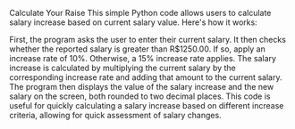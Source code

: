 Calculate Your Raise
This simple Python code allows users to calculate salary increase based on current salary value. Here's how it works:

First, the program asks the user to enter their current salary.
It then checks whether the reported salary is greater than R$1250.00. If so, apply an increase rate of 10%. Otherwise, a 15% increase rate applies.
The salary increase is calculated by multiplying the current salary by the corresponding increase rate and adding that amount to the current salary.
The program then displays the value of the salary increase and the new salary on the screen, both rounded to two decimal places.
This code is useful for quickly calculating a salary increase based on different increase criteria, allowing for quick assessment of salary changes.
